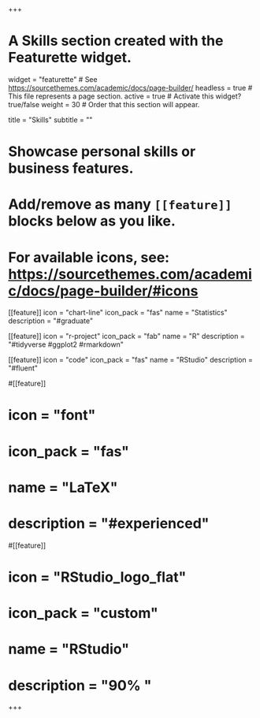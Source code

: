 +++
# A Skills section created with the Featurette widget.
widget = "featurette"  # See https://sourcethemes.com/academic/docs/page-builder/
headless = true  # This file represents a page section.
active = true  # Activate this widget? true/false
weight = 30  # Order that this section will appear.

title = "Skills"
subtitle = ""

# Showcase personal skills or business features.
# 
# Add/remove as many `[[feature]]` blocks below as you like.
# 
# For available icons, see: https://sourcethemes.com/academic/docs/page-builder/#icons

[[feature]]
  icon = "chart-line"
  icon_pack = "fas"
  name = "Statistics"
  description = "#graduate"  

[[feature]]
  icon = "r-project"
  icon_pack = "fab"
  name = "R"
  description = "#tidyverse #ggplot2 #rmarkdown"

[[feature]]
  icon = "code"
  icon_pack = "fas"
  name = "RStudio"
  description = "#fluent"

#[[feature]]
#  icon = "font"
#  icon_pack = "fas"
#  name = "LaTeX"
#  description = "#experienced" 
  
#[[feature]]
#  icon = "RStudio_logo_flat"
#  icon_pack = "custom"
#  name = "RStudio"
#  description = "90% " 
+++
